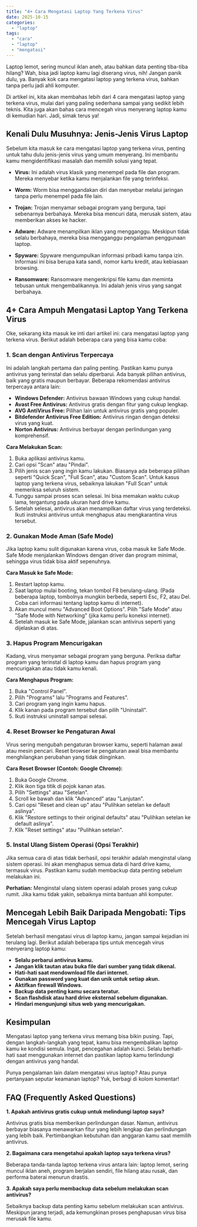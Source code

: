 ```yaml
---
title: "4+ Cara Mengatasi Laptop Yang Terkena Virus"
date: 2025-10-15
categories: 
  - "laptop"
tags: 
  - "cara"
  - "laptop"
  - "mengatasi"
---
```


Laptop lemot, sering muncul iklan aneh, atau bahkan data penting tiba-tiba hilang? Wah, bisa jadi laptop kamu lagi diserang virus, nih! Jangan panik dulu, ya. Banyak kok cara mengatasi laptop yang terkena virus, bahkan tanpa perlu jadi ahli komputer.

Di artikel ini, kita akan membahas lebih dari 4 cara mengatasi laptop yang terkena virus, mulai dari yang paling sederhana sampai yang sedikit lebih teknis. Kita juga akan bahas cara mencegah virus menyerang laptop kamu di kemudian hari. Jadi, simak terus ya!

## Kenali Dulu Musuhnya: Jenis-Jenis Virus Laptop

Sebelum kita masuk ke cara mengatasi laptop yang terkena virus, penting untuk tahu dulu jenis-jenis virus yang umum menyerang. Ini membantu kamu mengidentifikasi masalah dan memilih solusi yang tepat.

- **Virus:** Ini adalah virus klasik yang menempel pada file dan program. Mereka menyebar ketika kamu menjalankan file yang terinfeksi.
    
- **Worm:** Worm bisa menggandakan diri dan menyebar melalui jaringan tanpa perlu menempel pada file lain.
    
- **Trojan:** Trojan menyamar sebagai program yang berguna, tapi sebenarnya berbahaya. Mereka bisa mencuri data, merusak sistem, atau memberikan akses ke hacker.
    
- **Adware:** Adware menampilkan iklan yang mengganggu. Meskipun tidak selalu berbahaya, mereka bisa mengganggu pengalaman penggunaan laptop.
    
- **Spyware:** Spyware mengumpulkan informasi pribadi kamu tanpa izin. Informasi ini bisa berupa kata sandi, nomor kartu kredit, atau kebiasaan browsing.
    
- **Ransomware:** Ransomware mengenkripsi file kamu dan meminta tebusan untuk mengembalikannya. Ini adalah jenis virus yang sangat berbahaya.
    

## 4+ Cara Ampuh Mengatasi Laptop Yang Terkena Virus

Oke, sekarang kita masuk ke inti dari artikel ini: cara mengatasi laptop yang terkena virus. Berikut adalah beberapa cara yang bisa kamu coba:

### 1\. Scan dengan Antivirus Terpercaya

Ini adalah langkah pertama dan paling penting. Pastikan kamu punya antivirus yang terinstal dan selalu diperbarui. Ada banyak pilihan antivirus, baik yang gratis maupun berbayar. Beberapa rekomendasi antivirus terpercaya antara lain:

- **Windows Defender:** Antivirus bawaan Windows yang cukup handal.
- **Avast Free Antivirus:** Antivirus gratis dengan fitur yang cukup lengkap.
- **AVG AntiVirus Free:** Pilihan lain untuk antivirus gratis yang populer.
- **Bitdefender Antivirus Free Edition:** Antivirus ringan dengan deteksi virus yang kuat.
- **Norton Antivirus:** Antivirus berbayar dengan perlindungan yang komprehensif.

**Cara Melakukan Scan:**

1. Buka aplikasi antivirus kamu.
2. Cari opsi "Scan" atau "Pindai".
3. Pilih jenis scan yang ingin kamu lakukan. Biasanya ada beberapa pilihan seperti "Quick Scan", "Full Scan", atau "Custom Scan". Untuk kasus laptop yang terkena virus, sebaiknya lakukan "Full Scan" untuk memeriksa seluruh sistem.
4. Tunggu sampai proses scan selesai. Ini bisa memakan waktu cukup lama, tergantung pada ukuran hard drive kamu.
5. Setelah selesai, antivirus akan menampilkan daftar virus yang terdeteksi. Ikuti instruksi antivirus untuk menghapus atau mengkarantina virus tersebut.

### 2\. Gunakan Mode Aman (Safe Mode)

Jika laptop kamu sulit digunakan karena virus, coba masuk ke Safe Mode. Safe Mode menjalankan Windows dengan driver dan program minimal, sehingga virus tidak bisa aktif sepenuhnya.

**Cara Masuk ke Safe Mode:**

1. Restart laptop kamu.
2. Saat laptop mulai booting, tekan tombol F8 berulang-ulang. (Pada beberapa laptop, tombolnya mungkin berbeda, seperti Esc, F2, atau Del. Coba cari informasi tentang laptop kamu di internet).
3. Akan muncul menu "Advanced Boot Options". Pilih "Safe Mode" atau "Safe Mode with Networking" (jika kamu perlu koneksi internet).
4. Setelah masuk ke Safe Mode, jalankan scan antivirus seperti yang dijelaskan di atas.

### 3\. Hapus Program Mencurigakan

Kadang, virus menyamar sebagai program yang berguna. Periksa daftar program yang terinstal di laptop kamu dan hapus program yang mencurigakan atau tidak kamu kenali.

**Cara Menghapus Program:**

1. Buka "Control Panel".
2. Pilih "Programs" lalu "Programs and Features".
3. Cari program yang ingin kamu hapus.
4. Klik kanan pada program tersebut dan pilih "Uninstall".
5. Ikuti instruksi uninstall sampai selesai.

### 4\. Reset Browser ke Pengaturan Awal

Virus sering mengubah pengaturan browser kamu, seperti halaman awal atau mesin pencari. Reset browser ke pengaturan awal bisa membantu menghilangkan perubahan yang tidak diinginkan.

**Cara Reset Browser (Contoh: Google Chrome):**

1. Buka Google Chrome.
2. Klik ikon tiga titik di pojok kanan atas.
3. Pilih "Settings" atau "Setelan".
4. Scroll ke bawah dan klik "Advanced" atau "Lanjutan".
5. Cari opsi "Reset and clean up" atau "Pulihkan setelan ke default aslinya".
6. Klik "Restore settings to their original defaults" atau "Pulihkan setelan ke default aslinya".
7. Klik "Reset settings" atau "Pulihkan setelan".

### 5\. Instal Ulang Sistem Operasi (Opsi Terakhir)

Jika semua cara di atas tidak berhasil, opsi terakhir adalah menginstal ulang sistem operasi. Ini akan menghapus semua data di hard drive kamu, termasuk virus. Pastikan kamu sudah membackup data penting sebelum melakukan ini.

**Perhatian:** Menginstal ulang sistem operasi adalah proses yang cukup rumit. Jika kamu tidak yakin, sebaiknya minta bantuan ahli komputer.

## Mencegah Lebih Baik Daripada Mengobati: Tips Mencegah Virus Laptop

Setelah berhasil mengatasi virus di laptop kamu, jangan sampai kejadian ini terulang lagi. Berikut adalah beberapa tips untuk mencegah virus menyerang laptop kamu:

- **Selalu perbarui antivirus kamu.**
- **Jangan klik tautan atau buka file dari sumber yang tidak dikenal.**
- **Hati-hati saat mendownload file dari internet.**
- **Gunakan password yang kuat dan unik untuk setiap akun.**
- **Aktifkan firewall Windows.**
- **Backup data penting kamu secara teratur.**
- **Scan flashdisk atau hard drive eksternal sebelum digunakan.**
- **Hindari mengunjungi situs web yang mencurigakan.**

## Kesimpulan

Mengatasi laptop yang terkena virus memang bisa bikin pusing. Tapi, dengan langkah-langkah yang tepat, kamu bisa mengembalikan laptop kamu ke kondisi semula. Ingat, pencegahan adalah kunci. Selalu berhati-hati saat menggunakan internet dan pastikan laptop kamu terlindungi dengan antivirus yang handal.

Punya pengalaman lain dalam mengatasi virus laptop? Atau punya pertanyaan seputar keamanan laptop? Yuk, berbagi di kolom komentar!

## FAQ (Frequently Asked Questions)

**1\. Apakah antivirus gratis cukup untuk melindungi laptop saya?**

Antivirus gratis bisa memberikan perlindungan dasar. Namun, antivirus berbayar biasanya menawarkan fitur yang lebih lengkap dan perlindungan yang lebih baik. Pertimbangkan kebutuhan dan anggaran kamu saat memilih antivirus.

**2\. Bagaimana cara mengetahui apakah laptop saya terkena virus?**

Beberapa tanda-tanda laptop terkena virus antara lain: laptop lemot, sering muncul iklan aneh, program berjalan sendiri, file hilang atau rusak, dan performa baterai menurun drastis.

**3\. Apakah saya perlu membackup data sebelum melakukan scan antivirus?**

Sebaiknya backup data penting kamu sebelum melakukan scan antivirus. Meskipun jarang terjadi, ada kemungkinan proses penghapusan virus bisa merusak file kamu.
